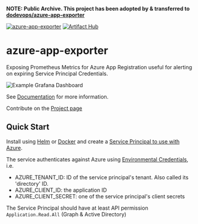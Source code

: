 **NOTE: Public Archive. This project has been adopted by & transferred to [dodevops/azure-app-exporter](https://github.com/dodevops/azure-app-exporter)**

[![azure-app-exporter](https://github.com/mkoertgen/azure-app-exporter/actions/workflows/azure-app-exporter.yml/badge.svg)](https://github.com/mkoertgen/azure-app-exporter/actions/workflows/azure-app-exporter.yml)
[![Artifact Hub](https://img.shields.io/endpoint?url=https://artifacthub.io/badge/repository/azure-app-exporter)](https://artifacthub.io/packages/search?repo=azure-app-exporter)

# azure-app-exporter

Exposing Prometheus Metrics for Azure App Registration useful for alerting on expiring Service Principal Credentials.

![Example Grafana Dashboard](_docs/img/grafana-dashboard.jpg)

See [Documentation](_docs/index.md) for more information.

Contribute on the [Project page](https://github.com/users/mkoertgen/projects/1/)

## Quick Start

Install using [Helm](https://artifacthub.io/packages/helm/azure-app-exporter/azure-app-exporter) or [Docker](https://github.com/mkoertgen/azure-app-exporter/pkgs/container/azure-app-exporter%2Fazure-app-exporter) and create a [Service Principal to use with Azure](https://docs.microsoft.com/en-us/azure/active-directory/develop/app-objects-and-service-principals).

The service authenticates against Azure using [Environmental Credentials](https://docs.microsoft.com/en-us/python/api/azure-identity/azure.identity.environmentcredential?view=azure-python), i.e.

- AZURE_TENANT_ID: ID of the service principal's tenant. Also called its 'directory' ID.
- AZURE_CLIENT_ID: the application ID
- AZURE_CLIENT_SECRET: one of the service principal's client secrets

The Service Principal should have at least API permission `Application.Read.All` (Graph & Active Directory)
